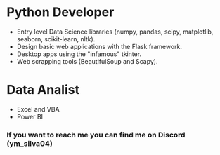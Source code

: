 # Python Developer

- Entry level Data Science libraries (numpy, pandas, scipy, matplotlib, seaborn, scikit-learn, nltk). 
- Design basic web applications with the Flask framework.
- Desktop apps using the "infamous" tkinter.
- Web scrapping tools (BeautifulSoup and Scapy).

# Data Analist

- Excel and VBA
- Power BI

### If you want to reach me you can find me on Discord (ym_silva04)

<!---
ymtec90/ymtec90 is a ✨ special ✨ repository because its `README.md` (this file) appears on your GitHub profile.
You can click the Preview link to take a look at your changes.
--->
